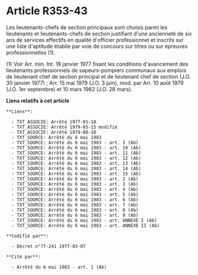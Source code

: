# Article R353-43

Les lieutenants-chefs de section principaux sont choisis parmi les lieutenants et lieutenants-chefs de section justifiant
d'une ancienneté de six ans de services effectifs en qualité d'officier professionnel et inscrits sur une liste d'aptitude
établie par voie de concours sur titres ou sur épreuves professionnelles (1).

(1) Voir Arr. min. Int. 18 janvier 1977 fixant les conditions d'avancement des lieutenants professionnels de sapeurs-pompiers
communaux aux emplois de lieutenant chef de section principal et de lieutenant chef de section (J.O. 30 janvier 1977) ; Arr.
15 mai 1979 (J.O. 3 juin), mod. par Arr. 10 août 1979 (J.O. 1er septembre) et 10 mars 1982 (J.O. 28 mars).

**Liens relatifs à cet article**

	**Liens**:

	  - TXT_ASSOCIE: Arrêté 1977-01-18
	  - TXT_ASSOCIE: Arrêté 1979-05-15 modifié
	  - TXT_ASSOCIE: Arrêté 1979-08-10
	  - TXT_SOURCE: Arrêté du 6 mai 1983
	  - TXT_SOURCE: Arrêté du 6 mai 1983 - art. 1 (Ab)
	  - TXT_SOURCE: Arrêté du 6 mai 1983 - art. 10 (Ab)
	  - TXT_SOURCE: Arrêté du 6 mai 1983 - art. 11 (Ab)
	  - TXT_SOURCE: Arrêté du 6 mai 1983 - art. 12 (Ab)
	  - TXT_SOURCE: Arrêté du 6 mai 1983 - art. 13 (Ab)
	  - TXT_SOURCE: Arrêté du 6 mai 1983 - art. 14 (Ab)
	  - TXT_SOURCE: Arrêté du 6 mai 1983 - art. 15 (Ab)
	  - TXT_SOURCE: Arrêté du 6 mai 1983 - art. 2 (Ab)
	  - TXT_SOURCE: Arrêté du 6 mai 1983 - art. 3 (Ab)
	  - TXT_SOURCE: Arrêté du 6 mai 1983 - art. 4 (Ab)
	  - TXT_SOURCE: Arrêté du 6 mai 1983 - art. 5 (Ab)
	  - TXT_SOURCE: Arrêté du 6 mai 1983 - art. 6 (Ab)
	  - TXT_SOURCE: Arrêté du 6 mai 1983 - art. 7 (Ab)
	  - TXT_SOURCE: Arrêté du 6 mai 1983 - art. 8 (Ab)
	  - TXT_SOURCE: Arrêté du 6 mai 1983 - art. 9 (Ab)
	  - TXT_SOURCE: Arrêté du 6 mai 1983 - art. ANNEXE I (Ab)
	  - TXT_SOURCE: Arrêté du 6 mai 1983 - art. ANNEXE II (Ab)

	**Codifié par**:

	  - Décret n°77-241 1977-03-07

	**Cité par**:

	  - Arrêté du 6 mai 1983 - art. 1 (Ab)
